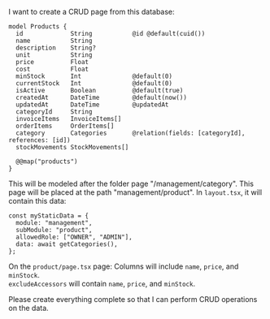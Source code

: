 I want to create a CRUD page from this database:

```prisma
model Products {
  id             String           @id @default(cuid())
  name           String
  description    String?
  unit           String
  price          Float
  cost           Float
  minStock       Int              @default(0)
  currentStock   Int              @default(0)
  isActive       Boolean          @default(true)
  createdAt      DateTime         @default(now())
  updatedAt      DateTime         @updatedAt
  categoryId     String
  invoiceItems   InvoiceItems[]
  orderItems     OrderItems[]
  category       Categories       @relation(fields: [categoryId], references: [id])
  stockMovements StockMovements[]

  @@map("products")
}
```

This will be modeled after the folder page "/management/category". This page will be placed at the path "management/product". In `layout.tsx`, it will contain this data:

```
const myStaticData = {
  module: "management",
  subModule: "product",
  allowedRole: ["OWNER", "ADMIN"],
  data: await getCategories(), 
};
```

On the `product/page.tsx` page:
Columns will include `name`, `price`, and `minStock`.  
`excludeAccessors` will contain `name`, `price`, and `minStock`.

Please create everything complete so that I can perform CRUD operations on the data. 